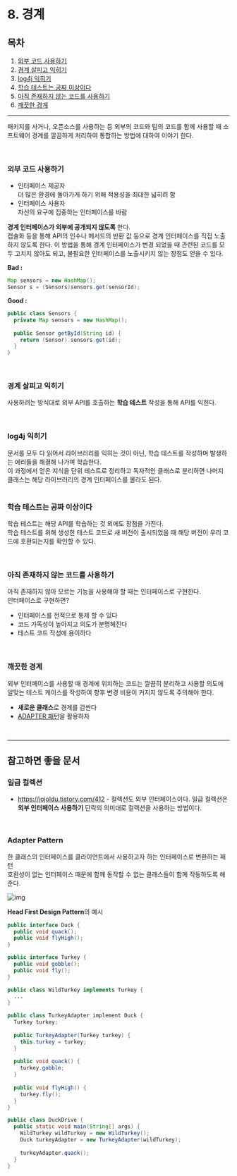 # 8. 경계

## 목차

1. [외부 코드 사용하기](#외부-코드-사용하기)
2. [경계 살피고 익히기](#경계-살피고-익히기)
3. [log4j 익히기](#log4j-익히기)
4. [학습 테스트는 공짜 이상이다](#학습-테스트는-공짜-이상이다)
5. [아직 존재하지 않는 코드를 사용하기](#아직-존재하지-않는-코드를-사용하기)
6. [깨끗한 경계](#깨끗한-경계)

---

패키지를 사거나, 오픈소스를 사용하는 등 외부의 코드와 팀의 코드를 함께 사용할 때 소프트웨어 경계를 깔끔하게 처리하여 통합하는 방법에 대하여 이야기 한다.

<br>

### 외부 코드 사용하기

* 인터페이스 제공자  
  더 많은 환경에 돌아가게 하기 위해 적용성을 최대한 넓히려 함
* 인터페이스 사용자  
  자신의 요구에 집중하는 인터페이스를 바람

**경계 인터페이스가 외부에 공개되지 않도록** 한다.   
캡슐화 등을 통해 API의 인수나 메서드의 반환 값 등으로 경계 인터페이스를 직접 노출하지 않도록 한다. 이 방법을 통해 경계 인터페이스가 변경 되었을 때 관련된 코드를 모두 고치지 않아도 되고, 불필요한 인터페이스를 노출시키지 않는 장점도 얻을 수 있다.

**Bad :**

```java
Map sensors = new HashMap();
Sensor s = (Sensors)sensors.get(sensorId);
```

**Good :**

```java
public class Sensors {
  private Map sensors = new HashMap();
  
  public Sensor getById(String id) {
    return (Sensor) sensors.get(id);
  }
}
```

<br>

### 경계 살피고 익히기

사용하려는 방식대로 외부 API를 호출하는 **학습 테스트** 작성을 통해 API를 익힌다.

<br>

### log4j 익히기

문서를 모두 다 읽어서 라이브러리를 익히는 것이 아닌, 학습 테스트를 작성하며 발생하는 에러들을 해결해 나가며 학습한다.  
이 과정에서 얻은 지식을 단위 테스트로 정리하고 독자적인 클래스로 분리하면 나머지 클래스는 해당 라이브러리의 경계 인터페이스를 몰라도 된다.  
<br>

### 학습 테스트는 공짜 이상이다

학습 테스트는 해당 API를 학습하는 것 외에도 장점을 가진다.  
학습 테스트를 위해 생성한 테스트 코드로 새 버전이 출시되었을 때 해당 버전이 우리 코드에 호환되는지를 확인할 수 있다.

<br>

### 아직 존재하지 않는 코드를 사용하기

아직 존재하지 않아 모르는 기능을 사용해야 할 때는 인터페이스로 구현한다.    
인터페이스로 구현하면?

* 인터페이스를 전적으로 통제 할 수 있다
* 코드 가독성이 높아지고 의도가 분명해진다
* 테스트 코드 작성에 용이하다

<br>

### 깨끗한 경계

외부 인터페이스를 사용할 때 경계에 위치하는 코드는 깔끔히 분리하고 사용할 의도에 알맞는 테스트 케이스를 작성하여 향후 변경 비용이 커지지 않도록 주의해야 한다.  

* **새로운 클래스**로 경계를 감싼다
*  [ADAPTER  패턴](#Adapter-Pattern)을 활용하자

<br>

---

## 참고하면 좋을 문서

### 일급 컬렉션

* https://jojoldu.tistory.com/412 - 컬렉션도 외부 인터페이스이다. 일급 컬렉션은 **외부 인터페이스 사용하기** 단락의 의미대로 컬렉션을 사용하는 방법이다.

<br>

### Adapter Pattern

한 클래스의 인터페이스를 클라이언트에서 사용하고자 하는 인터페이스로 변환하는 패턴  
호환성이 없는 인터페이스 때문에 함께 동작할 수 없는 클래스들이 함께 작동하도록 해준다.

![img](https://t1.daumcdn.net/cfile/tistory/99AAB74D5C305D4721)

**Head First Design Pattern**의 예시

```java
public interface Duck {
  public void quack();
  public void flyHigh();
}

public interface Turkey {
  public void gobble();
  public void fly();
}

public class WildTurkey implements Turkey {
  ...
}

public class TurkeyAdapter implement Duck {
  Turkey turkey;
  
  public TurkeyAdapter(Turkey turkey) {
    this.turkey = turkey;
  }
  
  public void quack() {
    turkey.gobble;
  }
  
  public void flyHigh() {
    turkey.fly();
  }
}

public class DuckDrive {
  public static void main(String[] args) {
    WildTurkey wildTurkey = new WildTurkey();
    Duck turkeyAdapter = new TurkeyAdapter(wildTurkey);
    
    turkeyAdapter.quack();
  }
}
```

